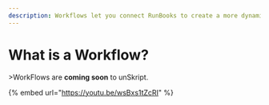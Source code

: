 ```yaml
---
description: Workflows let you connect RunBooks to create a more dynamic experience
---
```


# What is a Workflow?

\>WorkFlows are **coming soon** to unSkript.

{% embed url="https://youtu.be/wsBxs1tZcRI" %}
